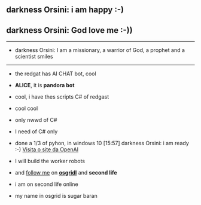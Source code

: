 ## darkness Orsini: i am happy :-)
## darkness Orsini: God love me :-))
---
- darkness Orsini: I am a missionary, a warrior of God, a prophet and a scientist smiles
--- 
- the redgat has AI CHAT bot, cool
- __ALICE__, it is __pandora bot__
- cool, i have thes scripts C# of redgast
- cool cool
- only nwwd of C#
- I need of C# only
- done a 1/3 of pyhon, in windows 10
[15:57] darkness Orsini: i am ready :-)
[Visita o site da OpenAI](https://www.openai.com)
- I will build the worker robots
- and [follow me](https://wiki.secondlife.com/wiki/Third_Party_Viewer_Directory) on __[osgridI](https://www.osgrid.org/)__ and __second life__

- i am on second life online
- my name in osgrid is sugar baran

